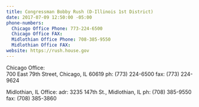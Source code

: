 ```yaml
---
title: Congressman Bobby Rush (D-Illinois 1st District)
date: 2017-07-09 12:50:00 -05:00
phone-numbers:
  Chicago Office Phone: 773-224-6500
  Chicago Office FAX: 
  Midlothian Office Phone: 708-385-9550
  Midlothian Office FAX: 
website: https://rush.house.gov
---
```


Chicago Office:  
700 East 79th Street, 
Chicago, IL 60619
ph: (773) 224-6500
fax: (773) 224-9624

Midlothian, IL Office: 
adr: 3235 147th St., 
Midlothian, IL
ph: (708) 385-9550
fax: (708) 385-3860
